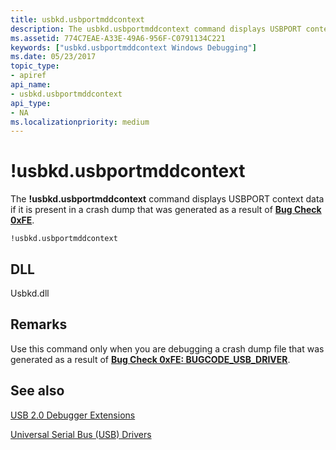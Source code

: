 ```yaml
---
title: usbkd.usbportmddcontext
description: The usbkd.usbportmddcontext command displays USBPORT context data if it is present in a crash dump that was generated as a result of Bug Check 0xFE.
ms.assetid: 774C7EAE-A33E-49A6-956F-C0791134C221
keywords: ["usbkd.usbportmddcontext Windows Debugging"]
ms.date: 05/23/2017
topic_type:
- apiref
api_name:
- usbkd.usbportmddcontext
api_type:
- NA
ms.localizationpriority: medium
---
```


# !usbkd.usbportmddcontext


The **!usbkd.usbportmddcontext** command displays USBPORT context data if it is present in a crash dump that was generated as a result of [**Bug Check 0xFE**](bug-check-0xfe--bugcode-usb-driver.md).

```dbgcmd
!usbkd.usbportmddcontext
```

## <span id="DLL"></span><span id="dll"></span>DLL


Usbkd.dll

Remarks
-------

Use this command only when you are debugging a crash dump file that was generated as a result of [**Bug Check 0xFE: BUGCODE\_USB\_DRIVER**](bug-check-0xfe--bugcode-usb-driver.md).

## <span id="see_also"></span>See also


[USB 2.0 Debugger Extensions](usb-2-0-extensions.md)

[Universal Serial Bus (USB) Drivers](../usbcon/index.md)

 

